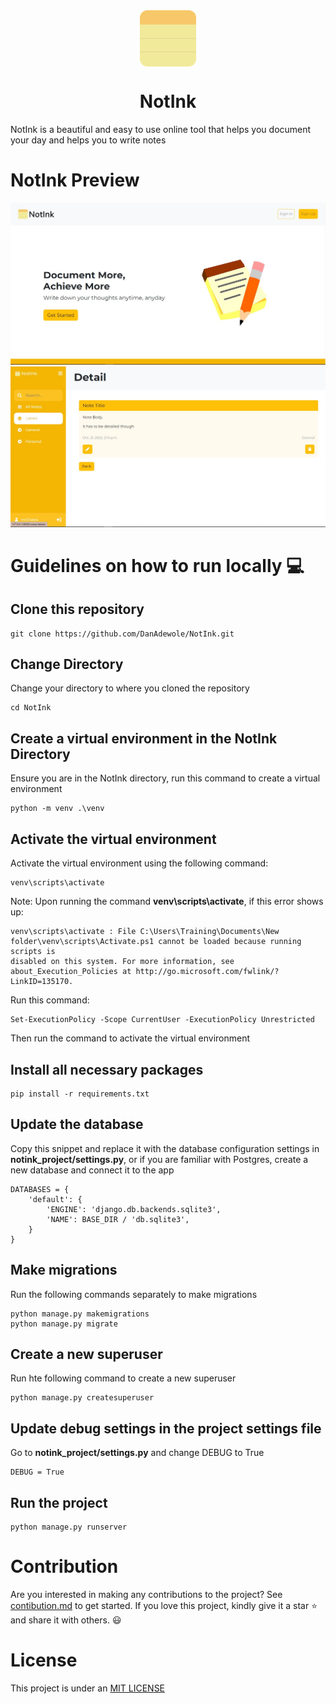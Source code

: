 <div align="center">
<img src="static/images/NotInkLogo.png" alt="NotInk Logo" style="height: 90px; display: block; margin: 0 auto"/>
<h1>NotInk</h1>
</div>

NotInk is a beautiful and easy to use online tool that helps you document your day and helps you to write notes

# NotInk Preview

![NotInk_Home_Page](https://raw.githubusercontent.com/DanAdewole/NotInk/main/staticfiles/images/NotInk_HomePage.jpg)
![NotInk_Detail_Page](https://raw.githubusercontent.com/DanAdewole/NotInk/main/staticfiles/images/NotInk_DetailPage.jpg)

# Guidelines on how to run locally 💻

## Clone this repository

```
git clone https://github.com/DanAdewole/NotInk.git
```

## Change Directory
Change your directory to where you cloned the repository
```
cd NotInk
```

## Create a virtual environment in the NotInk Directory
Ensure you are in the NotInk directory, run this command to create a virtual environment
```
python -m venv .\venv
```

## Activate the virtual environment
Activate the virtual environment using the following command:
```
venv\scripts\activate
```
Note: Upon running the command **venv\scripts\activate**, if this error shows up:
```
venv\scripts\activate : File C:\Users\Training\Documents\New folder\venv\scripts\Activate.ps1 cannot be loaded because running scripts is 
disabled on this system. For more information, see about_Execution_Policies at http://go.microsoft.com/fwlink/?LinkID=135170.
```
Run this command: 
``` 
Set-ExecutionPolicy -Scope CurrentUser -ExecutionPolicy Unrestricted 
```
Then run the command to activate the virtual environment

## Install all necessary packages
```
pip install -r requirements.txt
```

## Update the database
Copy this snippet and replace it with the database configuration settings in **notink_project/settings.py**, or if you are familiar with Postgres, create a new database and connect it to the app
```
DATABASES = {
    'default': {
        'ENGINE': 'django.db.backends.sqlite3',
        'NAME': BASE_DIR / 'db.sqlite3',
    }
}
```

## Make migrations
Run the following commands separately to make migrations
```
python manage.py makemigrations
python manage.py migrate
```

## Create a new superuser
Run hte following command to create a new superuser
```
python manage.py createsuperuser
```

## Update debug settings in the project settings file
Go to **notink_project/settings.py** and change DEBUG to True
```
DEBUG = True
```

## Run the project
```
python manage.py runserver
```

# Contribution
Are you interested in making any contributions to the project? See [contibution.md](CONTRIBUTING.md) to get started. If you love this project, kindly give it a star ⭐ and share it with others. 😃

# License
This project is under an [MIT LICENSE](LICENSE)
